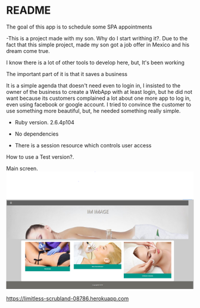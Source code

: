 # README

The goal of this app is to schedule some SPA appointments


  -This is a project made with my son. Why do I start writhing it?. Due to the fact that this simple project, made my son got a job offer    in Mexico and his dream come true.

   I know there is a lot of other tools to develop here, but, It's been working

   The important part of it is that it saves a business

   It is a simple agenda that doesn't need even to login in, I insisted to the owner of the business to create a WebApp with at least        login, but he did not want because its customers complained a lot about one more app to log in, even using facebook or google account.
   I tried to convince the customer to use something more beautiful, but, he needed something really simple.


* Ruby version. 2.6.4p104

* No dependencies

* There is a session resource which controls user access

How to use a Test version?. 

Main screen.
<img src="Main.png" alt="First page"/>




https://limitless-scrubland-08786.herokuapp.com


